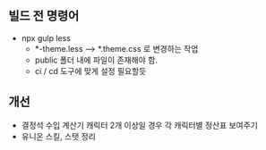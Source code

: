 ## 빌드 전 명령어
- npx gulp less
  - *-theme.less --> *.theme.css 로 변경하는 작업
  - public 폴더 내에 파일이 존재해야 함.
  - ci / cd 도구에 맞게 설정 필요할듯

## 개선
- 결정석 수입 계산기 캐릭터 2개 이상일 경우 각 캐릭터별 정산표 보여주기  
- 유니온 스킬, 스탯 정리
